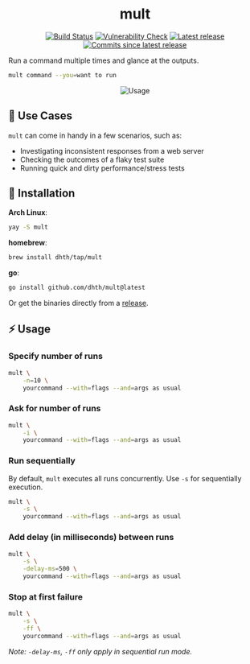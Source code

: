 <p align="center">
  <h1 align="center">mult</h1>
  <p align="center">
    <a href="https://github.com/dhth/mult/actions/workflows/main.yml"><img alt="Build Status" src="https://img.shields.io/github/actions/workflow/status/dhth/mult/main.yml?style=flat-square"></a>
    <a href="https://github.com/dhth/mult/actions/workflows/vulncheck.yml"><img alt="Vulnerability Check" src="https://img.shields.io/github/actions/workflow/status/dhth/mult/vulncheck.yml?style=flat-square&label=vulncheck"></a>
    <a href="https://github.com/dhth/mult/releases/latest"><img alt="Latest release" src="https://img.shields.io/github/release/dhth/mult.svg?style=flat-square"></a>
    <a href="https://github.com/dhth/mult/releases/latest"><img alt="Commits since latest release" src="https://img.shields.io/github/commits-since/dhth/mult/latest?style=flat-square"></a>
  </p>
</p>

Run a command multiple times and glance at the outputs.

```bash
mult command --you=want to run
```

<p align="center">
  <img src="https://tools.dhruvs.space/images/mult/mult-usage-1.gif" alt="Usage" />
</p>

🧰 Use Cases
---

`mult` can come in handy in a few scenarios, such as:

- Investigating inconsistent responses from a web server
- Checking the outcomes of a flaky test suite
- Running quick and dirty performance/stress tests

💾 Installation
---

**Arch Linux**:

```sh
yay -S mult
```

**homebrew**:

```sh
brew install dhth/tap/mult
```

**go**:

```sh
go install github.com/dhth/mult@latest
```

Or get the binaries directly from a
[release](https://github.com/dhth/mult/releases).

⚡️ Usage
---

### Specify number of runs

```bash
mult \
    -n=10 \
    yourcommand --with=flags --and=args as usual
```

### Ask for number of runs

```bash
mult \
    -i \
    yourcommand --with=flags --and=args as usual
```

### Run sequentially

By default, `mult` executes all runs concurrently. Use `-s` for sequentially
execution.

```bash
mult \
    -s \
    yourcommand --with=flags --and=args as usual
```

### Add delay (in milliseconds) between runs

```bash
mult \
    -s \
    -delay-ms=500 \
    yourcommand --with=flags --and=args as usual
```

### Stop at first failure

```bash
mult \
    -s \
    -ff \
    yourcommand --with=flags --and=args as usual
```

*Note: `-delay-ms`, `-ff` only apply in sequential run mode.*
